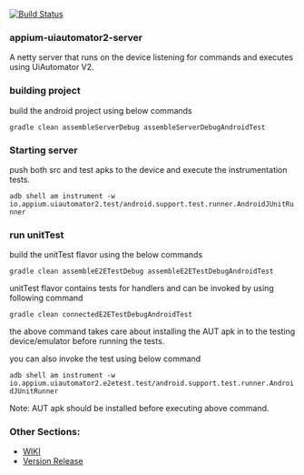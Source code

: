 
[![Build Status](https://team-appium.ci.cloudbees.com/view/All/job/appium-uiautomator2-server-e2e/badge/icon)](https://team-appium.ci.cloudbees.com/view/All/job/appium-uiautomator2-server-e2e/)
### appium-uiautomator2-server

A netty server that runs on the device listening for commands and executes using UiAutomator V2.

### building project
build the android project using below commands 

`gradle clean assembleServerDebug assembleServerDebugAndroidTest`


### Starting server
push both src and test apks to the device and execute the instrumentation tests.

`adb shell am instrument -w io.appium.uiautomator2.test/android.support.test.runner.AndroidJUnitRunner`



### run unitTest
build the unitTest flavor using the below commands 

`gradle clean assembleE2ETestDebug assembleE2ETestDebugAndroidTest`


unitTest flavor contains tests for handlers and can be invoked by using following command 

`gradle clean connectedE2ETestDebugAndroidTest`

the above command takes care about installing the AUT apk in to the testing device/emulator before running the tests.


you can also invoke the test using below command

`adb shell am instrument -w io.appium.uiautomator2.e2etest.test/android.support.test.runner.AndroidJUnitRunner`

Note: AUT apk should be installed before executing above command.


### Other Sections:
* [WIKI](https://github.com/appium/appium-uiautomator2-server/wiki)
* [Version Release](https://github.com/appium/appium-uiautomator2-server/blob/master/doc/release.md)
